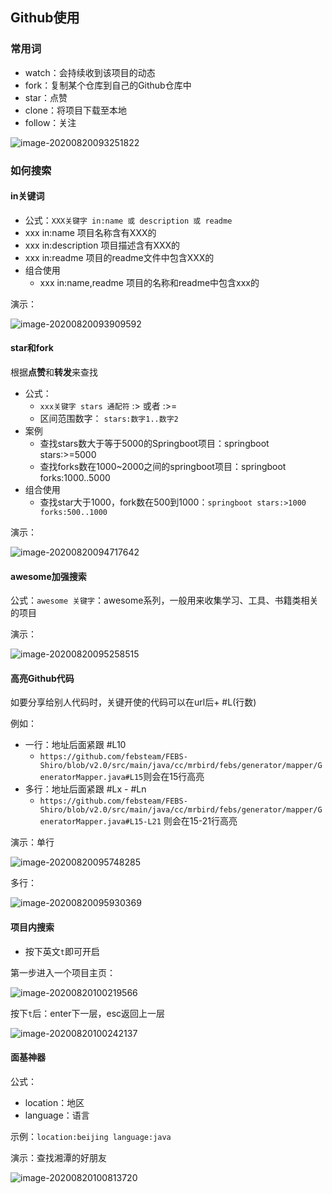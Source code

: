 ## Github使用

### 常用词

- watch：会持续收到该项目的动态
- fork：复制某个仓库到自己的Github仓库中
- star：点赞
- clone：将项目下载至本地
- follow：关注

![image-20200820093251822](https://cdn.jsdelivr.net/gh/cheerfulman/PigGo-img/img/20200820093319.png)

### 如何搜索

#### in关键词

- 公式：`XXX关键字 in:name 或 description 或 readme`
- xxx in:name 项目名称含有XXX的
- xxx in:description 项目描述含有XXX的
- xxx in:readme 项目的readme文件中包含XXX的
- 组合使用
  - xxx in:name,readme 项目的名称和readme中包含xxx的

演示：

![image-20200820093909592](https://cdn.jsdelivr.net/gh/cheerfulman/PigGo-img/img/20200820093909.png)

#### star和fork

根据**点赞**和**转发**来查找

- 公式：
  - `xxx关键字 stars 通配符` :> 或者 :>=
  - 区间范围数字： `stars:数字1..数字2`
- 案例
  - 查找stars数大于等于5000的Springboot项目：springboot stars:>=5000
  - 查找forks数在1000~2000之间的springboot项目：springboot forks:1000..5000
- 组合使用
  - 查找star大于1000，fork数在500到1000：`springboot stars:>1000 forks:500..1000`

演示：

![image-20200820094717642](https://cdn.jsdelivr.net/gh/cheerfulman/PigGo-img/img/20200820094731.png)

#### awesome加强搜索

公式：`awesome 关键字`：awesome系列，一般用来收集学习、工具、书籍类相关的项目

演示：

![image-20200820095258515](https://cdn.jsdelivr.net/gh/cheerfulman/PigGo-img/img/20200820095258.png)

#### 高亮Github代码

如要分享给别人代码时，关键开使的代码可以在url后+ #L(行数)

例如：

- 一行：地址后面紧跟 #L10
  - `https://github.com/febsteam/FEBS-Shiro/blob/v2.0/src/main/java/cc/mrbird/febs/generator/mapper/GeneratorMapper.java#L15`则会在15行高亮
- 多行：地址后面紧跟 #Lx - #Ln
  - `https://github.com/febsteam/FEBS-Shiro/blob/v2.0/src/main/java/cc/mrbird/febs/generator/mapper/GeneratorMapper.java#L15-L21` 则会在15-21行高亮

演示：单行

![image-20200820095748285](https://cdn.jsdelivr.net/gh/cheerfulman/PigGo-img/img/20200820095936.png)

多行：

![image-20200820095930369](https://cdn.jsdelivr.net/gh/cheerfulman/PigGo-img/img/20200820095936.png)

#### 项目内搜索

+ 按下英文`t`即可开启

第一步进入一个项目主页：

![image-20200820100219566](https://cdn.jsdelivr.net/gh/cheerfulman/PigGo-img/img/20200820100219.png)

按下`t`后：enter下一层，esc返回上一层

![image-20200820100242137](https://cdn.jsdelivr.net/gh/cheerfulman/PigGo-img/img/20200820100242.png)

#### 面基神器

公式：

- location：地区
- language：语言

示例：`location:beijing language:java`

演示：查找湘潭的好朋友

![image-20200820100813720](https://cdn.jsdelivr.net/gh/cheerfulman/PigGo-img/img/20200820100813.png)